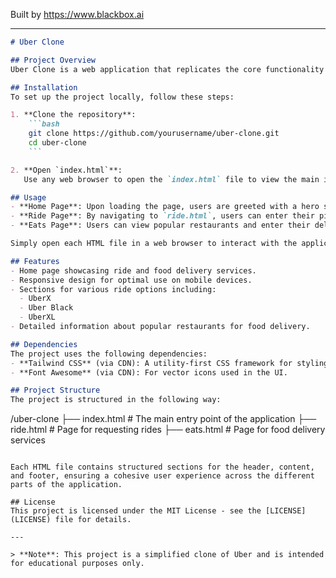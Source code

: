 
Built by https://www.blackbox.ai

---

```markdown
# Uber Clone

## Project Overview
Uber Clone is a web application that replicates the core functionality of the popular ride-hailing service Uber. This project features a clean and responsive design using Tailwind CSS, allowing users to request rides, access food delivery services through Uber Eats, and learn about the various services offered by Uber.

## Installation
To set up the project locally, follow these steps:

1. **Clone the repository**:
    ```bash
    git clone https://github.com/yourusername/uber-clone.git
    cd uber-clone
    ```

2. **Open `index.html`**:
   Use any web browser to open the `index.html` file to view the main interface.

## Usage
- **Home Page**: Upon loading the page, users are greeted with a hero section showcasing the services offered by Uber.
- **Ride Page**: By navigating to `ride.html`, users can enter their pickup location and destination to request rides.
- **Eats Page**: Users can view popular restaurants and enter their delivery address on `eats.html` for food delivery.

Simply open each HTML file in a web browser to interact with the application.

## Features
- Home page showcasing ride and food delivery services.
- Responsive design for optimal use on mobile devices.
- Sections for various ride options including:
  - UberX
  - Uber Black
  - UberXL
- Detailed information about popular restaurants for food delivery.

## Dependencies
The project uses the following dependencies:
- **Tailwind CSS** (via CDN): A utility-first CSS framework for styling.
- **Font Awesome** (via CDN): For vector icons used in the UI.

## Project Structure
The project is structured in the following way:

```
/uber-clone
├── index.html       # The main entry point of the application
├── ride.html        # Page for requesting rides
├── eats.html        # Page for food delivery services
```

Each HTML file contains structured sections for the header, content, and footer, ensuring a cohesive user experience across the different parts of the application.

## License
This project is licensed under the MIT License - see the [LICENSE](LICENSE) file for details.

---

> **Note**: This project is a simplified clone of Uber and is intended for educational purposes only.
```